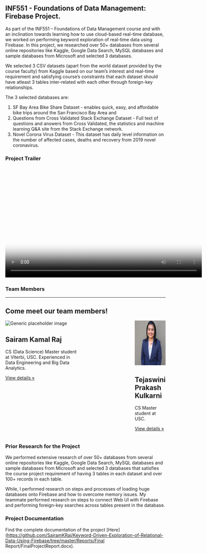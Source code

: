 ## INF551 - Foundations of Data Management: Firebase Project.

As part of the INF551 – Foundations of Data Management course and with an inclination towards learning how to use cloud-based real-time database, we worked on performing keyword exploration of real-time data using Firebase. In this project, we researched over 50+ databases from several online repositories like Kaggle, Google Data Search, MySQL databases and sample databases from Microsoft and selected 3 databases.

We selected 3 CSV datasets (apart from the world dataset provided by the course faculty) from Kaggle based on our team’s interest and real-time requirement and satisfying course’s constraints that each dataset should have atleast 3 tables inter-related with each other through foreign-key relationships.

The 3 selected databases are: 

1.	SF Bay Area Bike Share Dataset - enables quick, easy, and affordable bike trips around the San Francisco Bay Area and 
2.	Questions from Cross Validated Stack Exchange Dataset - Full text of questions and answers from Cross Validated, the statistics and machine learning Q&A site from the Stack Exchange network.
3.	Novel Corona Virus Dataset -  This dataset has daily level information on the number of affected cases, deaths and recovery from 2019 novel coronavirus.

### Project Trailer

<div style="text-align:center">
<video poster="poster.png" width="618" height="347" controls preload> 
    <source src="video.mp4" media="only screen and (min-device-width: 568px)"></source> 
    <source src="video.iphone.mp4" media="only screen and (max-device-width: 568px)"></source> 
    <source src="video.webm"></source> 
</video>
</div>

### Team Members
<hr class="featurette-divider">
			<div class="row text-center" id="Team">
				<h2>Come meet our team members!</h2>
			</div>
			<div class="row" style="display:flex">	
				<div class="col-lg-4" style="max-width:50%; padding-right:89px">
					<img class="rounded-circle" src="sairam2.png" alt="Generic placeholder image" width="140" height="140">
					<h2>Sairam Kamal Raj</h2>
					<p>CS (Data Science) Master student at Viterbi, USC. Experienced in Data Engineering and Big Data Analytics.</p>
					<p><a class="btn btn-secondary" href="https://www.linkedin.com/in/sairam-k-raj-at-usc/" role="button">View details »</a></p>
					</div><!-- /.col-lg-4 -->
			<div class="row text-center">
				<div class="col-lg-4" style="padding-left:88px">
					<img class="rounded-circle" src="tejaswini.png" alt="Generic placeholder image" width="140" height="140">
					<h2>Tejaswini Prakash Kulkarni</h2>
					<p>CS Master student at USC. </p>
					<p><a class="btn btn-secondary" href="https://www.linkedin.com/in/tejaswini-prakash-kulkarni/" role="button">View details »</a></p>	
					</div><!-- /.col-lg-6 -->
			</div><!-- /.row -->
	</div>

### Prior Research for the Project

We performed extensive research of over 50+ databases from several online repositories like Kaggle, Google Data Search, MySQL databases and sample databases from Microsoft and selected 3 databases that satisfies the course project requirement of having 3 tables in each dataset and over 100+ records in each table.

While, I performed research on steps and processes of loading huge databases onto Firebase and how to overcome memory issues. My teammate performed research on steps to connect Web UI with Firebase and performing foreign-key searches across tables present in the database.

### Project Documentation
Find the complete documentation of the project [Here](https://github.com/SairamKRaj/Keyword-Driven-Exploration-of-Relational-Data-Using-Firebase/tree/master/Reports/Final Report/FinalProjectReport.docx).
